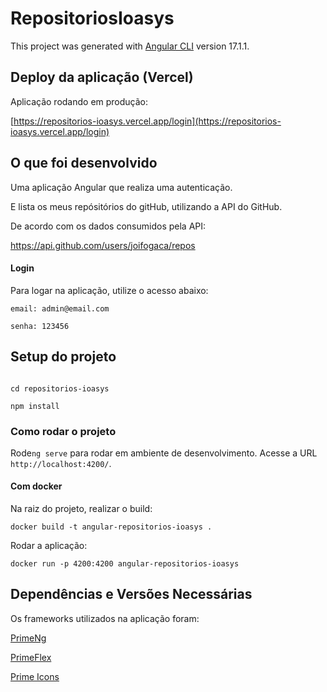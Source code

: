 # RepositoriosIoasys

This project was generated with [Angular CLI](https://github.com/angular/angular-cli) version 17.1.1.

## Deploy da aplicação (Vercel)

Aplicação rodando em produção:

[https://repositorios-ioasys.vercel.app/login](https://repositorios-ioasys.vercel.app/login)

## O que foi desenvolvido

Uma aplicação Angular que realiza uma autenticação.

E lista os meus repósitórios do gitHub, utilizando a API do GitHub.


De acordo com os dados consumidos pela API:

https://api.github.com/users/joifogaca/repos

#### Login

Para logar na aplicação, utilize o acesso abaixo:

```
email: admin@email.com

senha: 123456
```

## Setup do projeto

```gh repo clone joifogaca/repositorios-ioasys

cd repositorios-ioasys

npm install 
```


### Como rodar o projeto

Rode`ng serve` para rodar em ambiente de desenvolvimento. Acesse a URL `http://localhost:4200/`.

#### Com docker 

Na raiz do projeto, realizar o build:

`docker build -t angular-repositorios-ioasys . `

Rodar a aplicação:

`docker run -p 4200:4200 angular-repositorios-ioasys `







## Dependências e Versões Necessárias

Os frameworks utilizados na aplicação foram:

[PrimeNg](https://primeng.org/)

[PrimeFlex](https://primeflex.org/)

[Prime Icons](https://primeng.org/icons)

